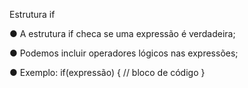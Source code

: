 Estrutura if

● A estrutura if checa se uma expressão é verdadeira;

● Podemos incluir operadores lógicos nas expressões;

● Exemplo: if(expressão) { // bloco de código }